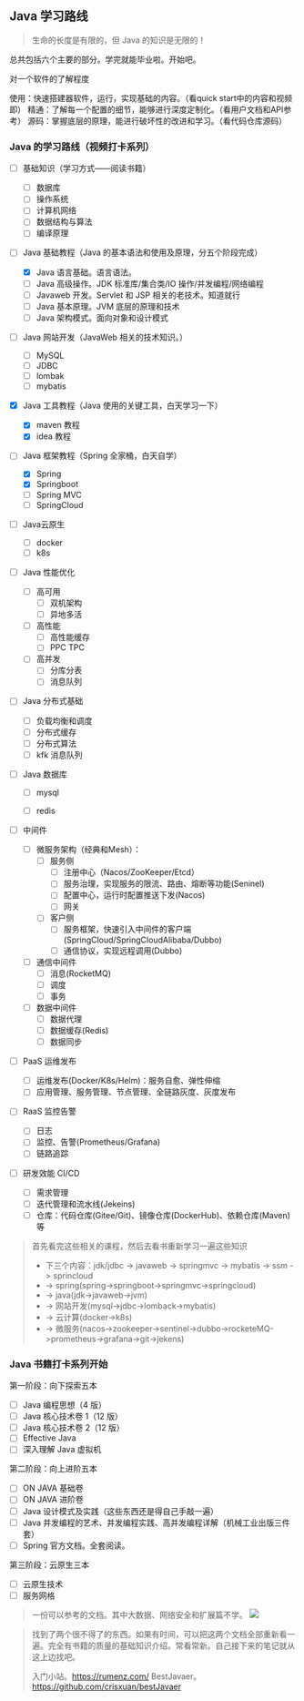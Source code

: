 ## Java 学习路线

> 生命的长度是有限的，但 Java 的知识是无限的！

总共包括六个主要的部分。学完就能毕业啦。开始吧。



对一个软件的了解程度

使用：快速搭建器软件，运行，实现基础的内容。（看quick start中的内容和视频即）
精通：了解每一个配置的细节，能够进行深度定制化。（看用户文档和API参考）
源码：掌握底层的原理，能进行破坏性的改进和学习。（看代码仓库源码）

### Java 的学习路线（视频打卡系列）

- [ ] 基础知识（学习方式——阅读书籍）
  - [ ] 数据库
  - [ ] 操作系统
  - [ ] 计算机网络
  - [ ] 数据结构与算法
  - [ ] 编译原理
- [ ] Java 基础教程（Java 的基本语法和使用及原理，分五个阶段完成）
  - [x] Java 语言基础。语言语法。
  - [ ] Java 高级操作。JDK 标准库/集合类/IO 操作/并发编程/网络编程
  - [ ] Javaweb 开发。Servlet 和 JSP 相关的老技术。知道就行
  - [ ] Java 基本原理。JVM 底层的原理和技术
  - [ ] Java 架构模式。面向对象和设计模式
- [ ] Java 网站开发（JavaWeb 相关的技术知识。）
  - [ ] MySQL
  - [ ] JDBC
  - [ ] lombak
  - [ ] mybatis
- [x] Java 工具教程（Java 使用的关键工具，白天学习一下）
  - [x] maven 教程
  - [x] idea 教程
- [ ] Java 框架教程（Spring 全家桶，白天自学）
  - [x] Spring
  - [x] Springboot
  - [ ] Spring MVC
  - [ ] SpringCloud
- [ ] Java云原生
  - [ ] docker
  - [ ] k8s
- [ ] Java 性能优化
  - [ ] 高可用
    - [ ] 双机架构
    - [ ] 异地多活
  - [ ] 高性能
    - [ ] 高性能缓存
    - [ ] PPC TPC
  - [ ] 高并发
    - [ ] 分库分表
    - [ ] 消息队列
- [ ] Java 分布式基础
  - [ ] 负载均衡和调度
  - [ ] 分布式缓存
  - [ ] 分布式算法
  - [ ] kfk 消息队列
- [ ] Java 数据库

  - [ ] mysql
  - [ ] redis


- [ ] 中间件
  - [ ] 微服务架构（经典和Mesh）：
    - [ ] 服务侧
      - [ ] 注册中心（Nacos/ZooKeeper/Etcd）
      - [ ] 服务治理，实现服务的限流、路由、熔断等功能(Seninel)
      - [ ] 配置中心，运行时配置推送下发(Nacos)
      - [ ] 网关
    - [ ] 客户侧
      - [ ] 服务框架，快速引入中间件的客户端(SpringCloud/SpringCloudAlibaba/Dubbo)
      - [ ] 通信协议，实现远程调用(Dubbo)
  - [ ] 通信中间件
    - [ ] 消息(RocketMQ)
    - [ ] 调度
    - [ ] 事务
  - [ ] 数据中间件
    - [ ] 数据代理
    - [ ] 数据缓存(Redis)
    - [ ] 数据同步
- [ ] PaaS 运维发布
  - [ ] 运维发布(Docker/K8s/Helm)：服务自愈、弹性伸缩
  - [ ] 应用管理、服务管理、节点管理、全链路灰度、灰度发布
- [ ] RaaS 监控告警
  - [ ] 日志
  - [ ] 监控、告警(Prometheus/Grafana)
  - [ ] 链路追踪
- [ ] 研发效能 CI/CD
  - [ ] 需求管理
  - [ ] 迭代管理和流水线(Jekeins)
  - [ ] 仓库：代码仓库(Gitee/Git)、镜像仓库(DockerHub)、依赖仓库(Maven)等

> 首先看完这些相关的课程，然后去看书重新学习一遍这些知识
> * 下三个内容：jdk/jdbc -> javaweb -> springmvc -> mybatis -> ssm -> sprincloud
> * -> spring(spring->springboot->springmvc->springcloud)
> * -> java(jdk->javaweb->jvm) 
> * -> 网站开发(mysql->jdbc->lomback->mybatis)
> * -> 云计算(docker->k8s) 
> * -> 微服务(nacos->zookeeper->sentinel->dubbo->rocketeMQ->prometheus->grafana->git->jekens)

### Java 书籍打卡系列开始

第一阶段：向下探索五本

- [ ] Java 编程思想（4 版）
- [ ] Java 核心技术卷 1（12 版）
- [ ] Java 核心技术卷 2（12 版）
- [ ] Effective Java
- [ ] 深入理解 Java 虚拟机

第二阶段：向上进阶五本

- [ ] ON JAVA 基础卷
- [ ] ON JAVA 进阶卷
- [ ] Java 设计模式及实践（这些东西还是得自己手敲一遍）
- [ ] Java 并发编程的艺术、并发编程实践、高并发编程详解（机械工业出版三件套）
- [ ] Spring 官方文档。全套阅读。

第三阶段：云原生三本

- [ ] 云原生技术
- [ ] 服务网格

> 一份可以参考的文档。其中大数据、网络安全和扩展篇不学。
> ![](image/2022-10-27-20-26-36.png)

> 找到了两个很不得了的东西。如果有时间，可以把这两个文档全部重新看一遍。完全有书籍的质量的基础知识介绍。常看常新。自己接下来的笔记就从这上边找吧。
>
> 入门小站。https://rumenz.com/
> BestJavaer。https://github.com/crisxuan/bestJavaer
